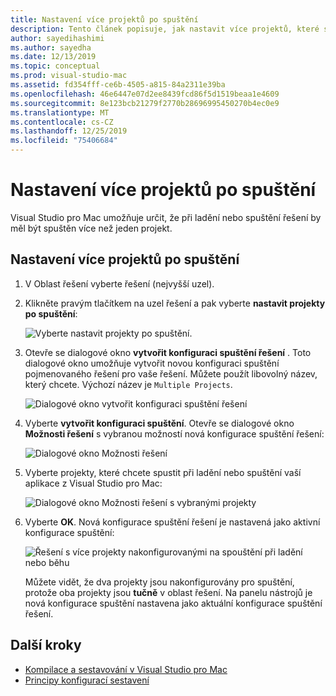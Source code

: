```yaml
---
title: Nastavení více projektů po spuštění
description: Tento článek popisuje, jak nastavit více projektů, které se spustí při spuštění nebo ladění.
author: sayedihashimi
ms.author: sayedha
ms.date: 12/13/2019
ms.topic: conceptual
ms.prod: visual-studio-mac
ms.assetid: fd354fff-ce6b-4505-a815-84a2311e39ba
ms.openlocfilehash: 46e6447e07d2ee8439fcd86f5d1519beaa1e4609
ms.sourcegitcommit: 8e123bcb21279f2770b28696995450270b4ec0e9
ms.translationtype: MT
ms.contentlocale: cs-CZ
ms.lasthandoff: 12/25/2019
ms.locfileid: "75406684"
---
```

# <a name="set-multiple-startup-projects"></a>Nastavení více projektů po spuštění

Visual Studio pro Mac umožňuje určit, že při ladění nebo spuštění řešení by měl být spuštěn více než jeden projekt.

## <a name="to-set-multiple-startup-projects"></a>Nastavení více projektů po spuštění

1. V Oblast řešení vyberte řešení (nejvyšší uzel).

2. Klikněte pravým tlačítkem na uzel řešení a pak vyberte **nastavit projekty po spuštění**:

   ![Vyberte nastavit projekty po spuštění.](media/startup-proj-ctx-menu.png)

3. Otevře se dialogové okno **vytvořit konfiguraci spuštění řešení** . Toto dialogové okno umožňuje vytvořit novou konfiguraci spuštění pojmenovaného řešení pro vaše řešení. Můžete použít libovolný název, který chcete. Výchozí název je `Multiple Projects`.

   ![Dialogové okno vytvořit konfiguraci spuštění řešení](media/create-sln-run-config.png)

4. Vyberte **vytvořit konfiguraci spuštění**. Otevře se dialogové okno **Možnosti řešení** s vybranou možností nová konfigurace spuštění řešení:

   ![Dialogové okno Možnosti řešení](media/sln-options-run-config-multi-projects.png)

5. Vyberte projekty, které chcete spustit při ladění nebo spuštění vaší aplikace z Visual Studio pro Mac:

   ![Dialogové okno Možnosti řešení s vybranými projekty](media/sln-options-run-config-multi-projects-configured.png)

6. Vyberte **OK**. Nová konfigurace spuštění řešení je nastavená jako aktivní konfigurace spuštění:

   ![Řešení s více projekty nakonfigurovanými na spouštění při ladění nebo běhu](media/startup-project-configured.png)

   Můžete vidět, že dva projekty jsou nakonfigurovány pro spuštění, protože oba projekty jsou **tučně** v oblast řešení. Na panelu nástrojů je nová konfigurace spuštění nastavena jako aktuální konfigurace spuštění řešení.

## <a name="next-steps"></a>Další kroky

- [Kompilace a sestavování v Visual Studio pro Mac](compiling-and-building.md)
- [Principy konfigurací sestavení](configurations.md)
